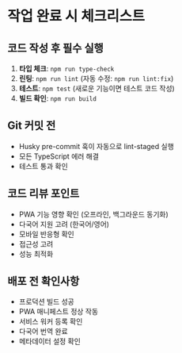 # 작업 완료 시 체크리스트

## 코드 작성 후 필수 실행
1. **타입 체크**: `npm run type-check`
2. **린팅**: `npm run lint` (자동 수정: `npm run lint:fix`)
3. **테스트**: `npm test` (새로운 기능이면 테스트 코드 작성)
4. **빌드 확인**: `npm run build`

## Git 커밋 전
- Husky pre-commit 훅이 자동으로 lint-staged 실행
- 모든 TypeScript 에러 해결
- 테스트 통과 확인

## 코드 리뷰 포인트
- PWA 기능 영향 확인 (오프라인, 백그라운드 동기화)
- 다국어 지원 고려 (한국어/영어)
- 모바일 반응형 확인
- 접근성 고려
- 성능 최적화

## 배포 전 확인사항
- 프로덕션 빌드 성공
- PWA 매니페스트 정상 작동
- 서비스 워커 등록 확인
- 다국어 번역 완료
- 메타데이터 설정 확인